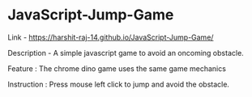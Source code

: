 # JavaScript-Jump-Game

Link - https://harshit-raj-14.github.io/JavaScript-Jump-Game/


Description - A simple javascript game to avoid an oncoming obstacle.

Feature : The chrome dino game uses the same game mechanics

Instruction : Press mouse left click to jump and avoid the obstacle.
